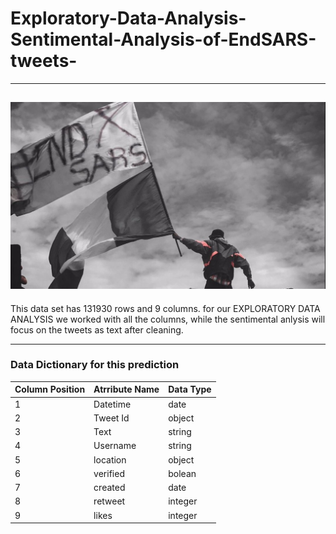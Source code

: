 # Exploratory-Data-Analysis-Sentimental-Analysis-of-EndSARS-tweets-




---
![](endsars.png)
---

This  data set has 131930 rows and 9 columns.
for our EXPLORATORY DATA ANALYSIS we worked with all the columns, while the sentimental anlysis will focus on the tweets as text after cleaning.

---

### Data Dictionary for this prediction

| Column   Position 	| Atrribute Name        	|  Data Type   	|
|-------------------	|-----------------------	|---------------|
| 1                 	|Datetime               	|   date        |    
| 2               	  |Tweet Id                 |   object      |
| 3               	  |Text                	    |   string      |
| 4               	  |Username                	|   string      |  
| 5               	  |location                 |   object      |    
| 6               	  |verified                 |   bolean      | 
| 7               	  |created                 	|   date        |    
| 8               	  |retweet                 	|   integer     |
| 9               	  |likes                	  |   integer     |
